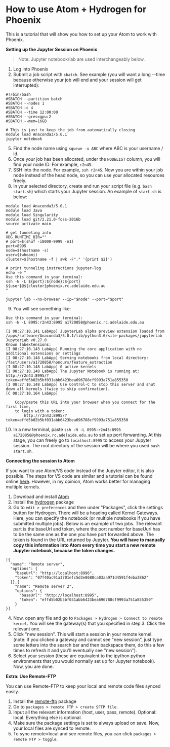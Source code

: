 # How to use Atom + Hydrogen for Phoenix

This is a tutorial that will show you how to set up your Atom to work with Phoenix.

**Setting up the Jupyter Session on Phoenix**

> Note: Jupyter notebook/lab are used interchangeably below. 

1. Log into Phoenix
2. Submit a job script with `sbatch`. See example (you will want a long --time because otherwise your job will end and your session will get interrupted):

```
#!/bin/bash
#SBATCH --partition batch
#SBATCH --nodes 1
#SBATCH -c 4
#SBATCH --time 12:00:00
#SBATCH --gres=gpu:2
#SBATCH --mem=16GB

# This is just to keep the job from automatically closing
module load Anaconda3/5.0.1
jupyter notebook
```

5. Find the node name using `squeue -u ABC` where ABC is your username / id. 
6. Once your job has been allocated, under the `NODELIST` column, you will find your node ID. For example, `r2n45`. 
7. SSH into the node. For example, `ssh r2n45`. Now you are within your job node instead of the head node, so you can use your allocated resources freely. 
8. In your selected directory, create and run your script file (e.g. `bash start.sh`) which starts your Jupyter session. An example of `start.sh` is below:

```
module load Anaconda3/5.0.1
module load Java
module load Singularity
module load git/2.21.0-foss-2016b
source activate main

# get tunneling info
XDG_RUNTIME_DIR=""
# port=$(shuf -i8000-9999 -n1)
port=8995
node=$(hostname -s)
user=$(whoami)
cluster=$(hostname -f | awk -F"." '{print $2}')

# print tunneling instructions jupyter-log
echo -e "
Use this command in your terminal:
ssh -N -L ${port}:${node}:${port} ${user}@${cluster}phoenix.rc.adelaide.edu.au
"

jupyter lab --no-browser --ip="$node" --port="$port"
```

9. You will see something like:

```
Use this command in your terminal:
ssh -N -L 8995:r2n43:8995 a1720858@phoenix.rc.adelaide.edu.au

[I 08:27:10.141 LabApp] JupyterLab alpha preview extension loaded from /apps/software/Anaconda3/5.0.1/lib/python3.6/site-packages/jupyterlab
JupyterLab v0.27.0
Known labextensions:
[I 08:27:10.143 LabApp] Running the core application with no additional extensions or settings
[I 08:27:10.148 LabApp] Serving notebooks from local directory: /fast/users/a1720858/honours/feature_extraction
[I 08:27:10.148 LabApp] 0 active kernels 
[I 08:27:10.148 LabApp] The Jupyter Notebook is running at: http://r2n43:8995/?token=effd5b02b5bf031abb6423bea696788cf9993a751a855350
[I 08:27:10.148 LabApp] Use Control-C to stop this server and shut down all kernels (twice to skip confirmation).
[C 08:27:10.164 LabApp] 
    
    Copy/paste this URL into your browser when you connect for the first time,
    to login with a token:
        http://r2n43:8995/?token=effd5b02b5bf031abb6423bea696788cf9993a751a855350
```

10. In a new terminal, paste `ssh -N -L 8995:r2n43:8995 a1720858@phoenix.rc.adelaide.edu.au` to set up port forwarding. At this stage, you can freely go to `localhost:8995` to access your Jupyter session. The root directory of the session will be where you used `bash start.sh`. 

**Connecting the session to Atom**

If you want to use Atom/VS code instead of the Jupyter editor, it is also possible. The steps for VS code are similar and a tutorial can be found online [here](https://code.visualstudio.com/docs/python/jupyter-support#_connect-to-a-remote-jupyter-server). However, in my opinion, Atom works better for managing multiple kernels. 

1. Download and install [Atom](https://atom.io/)
2. Install the [hydrogen]("https://atom.io/packages/hydrogen") package
3. Go to `edit > preferences` and then under "Packages", click the settings button for Hydrogen. There will be a heading called Kernel Gateways. Here, you can specify the notebook (or multiple notebooks if you have submitted multiple jobs). Below is an example of two jobs. The relevant part is the baseUrl and token, where the port number for baseUurl has to be the same one as the one you have port forwarded above. The token is found in the URL returned by Jupyter. **You will have to manually copy this information into Atom every time you start a new remote Jupyter notebook, because the token changes.**

```
[{
  "name": "Remote server",
  "options": {
    "baseUrl": "http://localhost:8996",
    "token": "07f40ac91a3701efc5d3e8688ca03aa971d4591f4eba3862"
  }},{
    "name": "Remote server 2",
    "options": {
      "baseUrl": "http://localhost:8995",
      "token": "effd5b02b5bf031abb6423bea696788cf9993a751a855350"
    }
}]
```

4. Now, open any file and go to `Packages > Hydrogen > Connect to remote kernel`. You will see the gateway(s) that you specified in step 3. Click the relevant one.
5. Click "new session". This will start a session in your remote kernel. (note: if you clicked a gateway and cannot see "new session", just type some letters into the search bar and then backspace them, do this a few times to refresh it and you'll eventually see "new session"). 
6. Select your session (these are equivalent to the ipython python environments that you would normally set up for Jupyter notebook). Now, you are done.

**Extra: Use Remote-FTP**

You can use Remote-FTP to keep your local and remote code files synced easily. 

1. Install the [remote-ftp]("https://atom.io/packages/remote-ftp") package
2. Go to `packages > remote FTP > create SFTP file`. 
3. Input all the relevant information (host, user, pass, remote). Optional: local. Everything else is optional. 
4. Make sure the package settings is set to always upload on save. Now, your local files are synced to remote. 
5. To sync remote>local and see remote files, you can click `packages > remote FTP > toggle`. 


